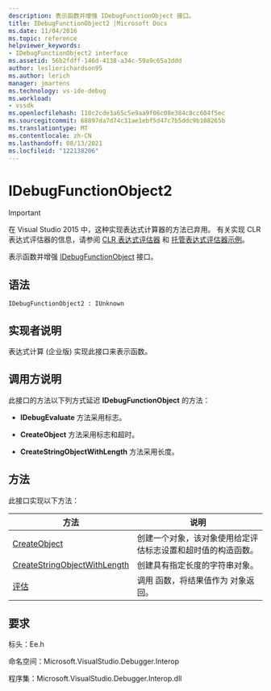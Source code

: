 ```yaml
---
description: 表示函数并增强 IDebugFunctionObject 接口。
title: IDebugFunctionObject2 |Microsoft Docs
ms.date: 11/04/2016
ms.topic: reference
helpviewer_keywords:
- IDebugFunctionObject2 interface
ms.assetid: 56b2fdff-146d-4138-a34c-59a9c65a3ddd
author: leslierichardson95
ms.author: lerich
manager: jmartens
ms.technology: vs-ide-debug
ms.workload:
- vssdk
ms.openlocfilehash: 110c2cde3a65c5e9aa9f06c08e384c8cc604f5ec
ms.sourcegitcommit: 68897da7d74c31ae1ebf5d47c7b5ddc9b108265b
ms.translationtype: MT
ms.contentlocale: zh-CN
ms.lasthandoff: 08/13/2021
ms.locfileid: "122138206"
---
```

# <a name="idebugfunctionobject2"></a>IDebugFunctionObject2
> [!IMPORTANT]
> 在 Visual Studio 2015 中，这种实现表达式计算器的方法已弃用。 有关实现 CLR 表达式评估器的信息，请参阅 [CLR 表达式评估器](https://github.com/Microsoft/ConcordExtensibilitySamples/wiki/CLR-Expression-Evaluators) 和 [托管表达式评估器示例](https://github.com/Microsoft/ConcordExtensibilitySamples/wiki/Managed-Expression-Evaluator-Sample)。

 表示函数并增强 [IDebugFunctionObject](../../../extensibility/debugger/reference/idebugfunctionobject.md) 接口。

## <a name="syntax"></a>语法

```
IDebugFunctionObject2 : IUnknown
```

## <a name="notes-for-implementers"></a>实现者说明
 表达式计算 (企业版) 实现此接口来表示函数。

## <a name="notes-for-callers"></a>调用方说明
 此接口的方法以下列方式延迟 **IDebugFunctionObject** 的方法：

- **IDebugEvaluate** 方法采用标志。

- **CreateObject** 方法采用标志和超时。

- **CreateStringObjectWithLength** 方法采用长度。

## <a name="methods"></a>方法
 此接口实现以下方法：

|方法|说明|
|------------|-----------------|
|[CreateObject](../../../extensibility/debugger/reference/idebugfunctionobject2-createobject.md)|创建一个对象，该对象使用给定评估标志设置和超时值的构造函数。|
|[CreateStringObjectWithLength](../../../extensibility/debugger/reference/idebugfunctionobject2-createstringobjectwithlength.md)|创建具有指定长度的字符串对象。|
|[评估](../../../extensibility/debugger/reference/idebugfunctionobject2-evaluate.md)|调用 函数，将结果值作为 对象返回。|

## <a name="requirements"></a>要求
 标头：Ee.h

 命名空间：Microsoft.VisualStudio.Debugger.Interop

 程序集：Microsoft.VisualStudio.Debugger.Interop.dll

